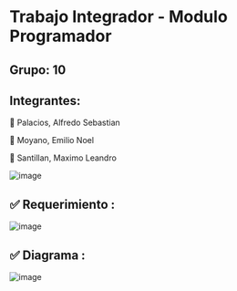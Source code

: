 # Trabajo Integrador - Modulo Programador

## Grupo: 10

## Integrantes:
:large_blue_circle: Palacios, Alfredo Sebastian

:large_blue_circle: Moyano, Emilio Noel

:large_blue_circle: Santillan, Maximo Leandro 



![image](https://user-images.githubusercontent.com/108839742/197265291-4a853bcb-b537-4520-8887-46224868c9d0.png)

## :white_check_mark: Requerimiento : 

![image](https://user-images.githubusercontent.com/108839742/197265692-87659178-12c4-4a05-8114-04aaa6c45e86.png)

## :white_check_mark: Diagrama :
![image](https://user-images.githubusercontent.com/108839742/197265798-dc1b06dc-d776-479e-a2f3-8f75327c9cc8.png)

